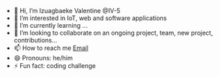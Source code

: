 - 👋 Hi, I’m Izuagbaeke Valentine @IV-5
- 👀 I’m interested in IoT, web and software applications
- 🌱 I’m currently learning ...
- 💞️ I’m looking to collaborate on an ongoing project, team, new project, contributions...
- 📫 How to reach me [Email](spindeveloper70@gmail.com)
- 😄 Pronouns: he/him
- ⚡ Fun fact: coding challenge

<!---
IV-5/IV-5 is a ✨ special ✨ repository because its `README.md` (this file) appears on your GitHub profile.
You can click the Preview link to take a look at your changes.
--->

